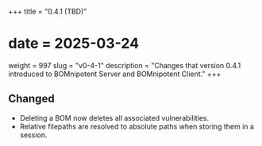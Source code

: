 +++
title = "0.4.1 (TBD)"
# date = 2025-03-24
weight = 997
slug = "v0-4-1"
description = "Changes that version 0.4.1 introduced to BOMnipotent Server and BOMnipotent Client."
+++

## Changed
- Deleting a BOM now deletes all associated vulnerabilities.
- Relative filepaths are resolved to absolute paths when storing them in a session.
